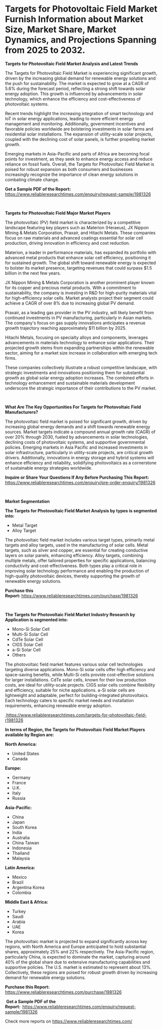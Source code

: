<p><h1>Targets for Photovoltaic Field Market Furnish Information about Market Size, Market Share, Market Dynamics, and Projections Spanning from 2025 to 2032.</h1></p><p><strong>Targets for Photovoltaic Field Market Analysis and Latest Trends</strong></p>
<p><p>The Targets for Photovoltaic Field Market is experiencing significant growth, driven by the increasing global demand for renewable energy solutions and the push for sustainability. The market is expected to grow at a CAGR of 5.6% during the forecast period, reflecting a strong shift towards solar energy adoption. This growth is influenced by advancements in solar technology, which enhance the efficiency and cost-effectiveness of photovoltaic systems.</p><p>Recent trends highlight the increasing integration of smart technology and IoT in solar energy applications, leading to more efficient energy management and monitoring. Additionally, government incentives and favorable policies worldwide are bolstering investments in solar farms and residential solar installations. The expansion of utility-scale solar projects, coupled with the declining cost of solar panels, is further propelling market growth. </p><p>Emerging markets in Asia-Pacific and parts of Africa are becoming focal points for investment, as they seek to enhance energy access and reduce reliance on fossil fuels. Overall, the Targets for Photovoltaic Field Market is poised for robust expansion as both consumers and businesses increasingly recognize the importance of clean energy solutions in combating climate change.</p></p>
<p><strong>Get a Sample PDF of the Report:&nbsp;</strong> <a href="https://www.reliableresearchtimes.com/enquiry/request-sample/1981326?utm_campaign=1933&utm_medium=2&utm_source=Github&utm_content=ia&utm_term=05022025&utm_id=targets-for-photovoltaic-field">https://www.reliableresearchtimes.com/enquiry/request-sample/1981326</a></p>
<p>&nbsp;</p>
<p><strong>Targets for Photovoltaic Field Major Market Players</strong></p>
<p><p>The photovoltaic (PV) field market is characterized by a competitive landscape featuring key players such as Materion (Heraeus), JX Nippon Mining & Metals Corporation, Praxair, and Hitachi Metals. These companies focus on raw materials and advanced coatings essential for solar cell production, driving innovation in efficiency and cost reduction.</p><p>Materion, a leader in performance materials, has expanded its portfolio with advanced metal products that enhance solar cell efficiency, positioning it for sustained growth. The global shift toward renewable energy is expected to bolster its market presence, targeting revenues that could surpass $1.5 billion in the next few years.</p><p>JX Nippon Mining & Metals Corporation is another prominent player known for its copper and precious metal products. With a commitment to sustainability, the company is investing in R&D for high-purity materials vital for high-efficiency solar cells. Market analysts project their segment could achieve a CAGR of over 8% due to increasing global PV demand.</p><p>Praxair, as a leading gas provider in the PV industry, will likely benefit from continued investments in PV manufacturing, particularly in Asian markets. The company's focus on gas supply innovations anticipates a revenue growth trajectory reaching approximately $11 billion by 2025.</p><p>Hitachi Metals, focusing on specialty alloys and components, leverages advancements in materials technology to enhance solar applications. Their projected growth stems from expanding partnerships within the renewable sector, aiming for a market size increase in collaboration with emerging tech firms.</p><p>These companies collectively illustrate a robust competitive landscape, with strategic investments and innovations positioning them for substantial growth as global solar energy adoption increases. The combined efforts in technology enhancement and sustainable materials development underscore the strategic importance of their contributions to the PV market.</p></p>
<p>&nbsp;</p>
<p><strong>What Are The Key Opportunities For Targets for Photovoltaic Field Manufacturers?</strong></p>
<p><p>The photovoltaic field market is poised for significant growth, driven by increasing global energy demands and a shift towards renewable energy sources. Market targets indicate a compound annual growth rate (CAGR) of over 20% through 2030, fueled by advancements in solar technologies, declining costs of photovoltaic systems, and supportive governmental policies. Emerging markets in Asia Pacific and increased investments in solar infrastructure, particularly in utility-scale projects, are critical growth drivers. Additionally, innovations in energy storage and hybrid systems will enhance efficiency and reliability, solidifying photovoltaics as a cornerstone of sustainable energy strategies worldwide.</p></p>
<p><strong>Inquire or Share Your Questions If Any Before Purchasing This Report:</strong> <a href="https://www.reliableresearchtimes.com/enquiry/pre-order-enquiry/1981326?utm_campaign=1933&utm_medium=2&utm_source=Github&utm_content=ia&utm_term=05022025&utm_id=targets-for-photovoltaic-field">https://www.reliableresearchtimes.com/enquiry/pre-order-enquiry/1981326</a></p>
<p>&nbsp;</p>
<p><strong>Market Segmentation</strong></p>
<p><strong>The Targets for Photovoltaic Field Market Analysis by types is segmented into:</strong></p>
<p><ul><li>Metal Target</li><li>Alloy Target</li></ul></p>
<p><p>The photovoltaic field market includes various target types, primarily metal targets and alloy targets, used in the manufacturing of solar cells. Metal targets, such as silver and copper, are essential for creating conductive layers on solar panels, enhancing efficiency. Alloy targets, combining multiple metals, offer tailored properties for specific applications, balancing conductivity and cost-effectiveness. Both types play a critical role in improving solar technology performance and enabling the production of high-quality photovoltaic devices, thereby supporting the growth of renewable energy solutions.</p></p>
<p><strong>Purchase this Report:&nbsp;</strong><a href="https://www.reliableresearchtimes.com/purchase/1981326?utm_campaign=1933&utm_medium=2&utm_source=Github&utm_content=ia&utm_term=05022025&utm_id=targets-for-photovoltaic-field">https://www.reliableresearchtimes.com/purchase/1981326</a></p>
<p>&nbsp;</p>
<p><strong>The Targets for Photovoltaic Field Market Industry Research by Application is segmented into:</strong></p>
<p><ul><li>Mono-Si Solar Cell</li><li>Multi-Si Solar Cell</li><li>CdTe Solar Cell</li><li>CIGS Solar Cell</li><li>a-Si Solar Cell</li><li>Others</li></ul></p>
<p><p>The photovoltaic field market features various solar cell technologies targeting diverse applications. Mono-Si solar cells offer high efficiency and space-saving benefits, while Multi-Si cells provide cost-effective solutions for larger installations. CdTe solar cells, known for their low production costs, are ideal for utility-scale projects. CIGS solar cells combine flexibility and efficiency, suitable for niche applications. a-Si solar cells are lightweight and adaptable, perfect for building-integrated photovoltaics. Each technology caters to specific market needs and installation requirements, enhancing renewable energy adoption.</p></p>
<p><a href="https://www.reliableresearchtimes.com/targets-for-photovoltaic-field-r1981326?utm_campaign=1933&utm_medium=2&utm_source=Github&utm_content=ia&utm_term=05022025&utm_id=targets-for-photovoltaic-field">&nbsp;https://www.reliableresearchtimes.com/targets-for-photovoltaic-field-r1981326</a></p>
<p><strong>In terms of Region, the Targets for Photovoltaic Field Market Players available by Region are:</strong></p>
<p>
    <p> <strong> North America: </strong>
        <ul>
            <li>United States</li>
            <li>Canada</li>
        </ul>
        </p> 
    <p> <strong> Europe: </strong>
        <ul>
            <li>Germany</li>
            <li>France</li>
            <li>U.K.</li>
            <li>Italy</li>
            <li>Russia</li>
        </ul>
        </p> 
    <p> <strong> Asia-Pacific: </strong>
        <ul>
            <li>China</li>
            <li>Japan</li>
            <li>South Korea</li>
            <li>India</li>
            <li>Australia</li>
            <li>China Taiwan</li>
            <li>Indonesia</li>
            <li>Thailand</li>
            <li>Malaysia</li>
        </ul>
        </p> 
    <p> <strong> Latin America: </strong>
        <ul>
            <li>Mexico</li>
            <li>Brazil</li>
            <li>Argentina Korea</li>
            <li>Colombia</li>
        </ul>
        </p> 
    <p> <strong> Middle East & Africa: </strong>
        <ul>
            <li>Turkey</li>
            <li>Saudi</li>
            <li>Arabia</li>
            <li>UAE</li>
            <li>Korea</li>
        </ul>
    </p>
    </p>
<p><p>The photovoltaic market is projected to expand significantly across key regions, with North America and Europe anticipated to hold substantial shares, approximately 25% and 22% respectively. The Asia-Pacific region, particularly China, is expected to dominate the market, capturing around 40% of the global share due to extensive manufacturing capabilities and supportive policies. The U.S. market is estimated to represent about 13%. Collectively, these regions are poised for robust growth driven by increasing demand for renewable energy solutions.</p></p>
<p><strong>Purchase this Report: </strong><a href="https://www.reliableresearchtimes.com/purchase/1981326?utm_campaign=1933&utm_medium=2&utm_source=Github&utm_content=ia&utm_term=05022025&utm_id=targets-for-photovoltaic-field">https://www.reliableresearchtimes.com/purchase/1981326</a></p>
<p>&nbsp;<strong>Get a Sample PDF of the Report:&nbsp;&nbsp;</strong><a href="https://www.reliableresearchtimes.com/enquiry/request-sample/1981326?utm_campaign=1933&utm_medium=2&utm_source=Github&utm_content=ia&utm_term=05022025&utm_id=targets-for-photovoltaic-field">https://www.reliableresearchtimes.com/enquiry/request-sample/1981326</a></p>
<p><strong></strong></p>
<p>Check more reports on <a href="https://www.reliableresearchtimes.com/?utm_campaign=1933&utm_medium=2&utm_source=Github&utm_content=ia&utm_term=05022025&utm_id=targets-for-photovoltaic-field">https://www.reliableresearchtimes.com/</a></p>